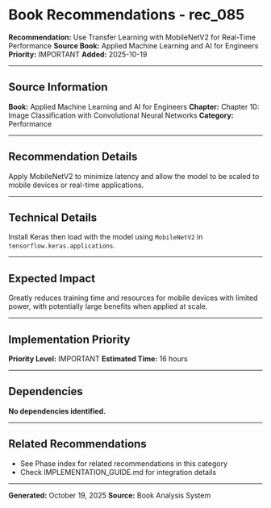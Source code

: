 # Book Recommendations - rec_085

**Recommendation:** Use Transfer Learning with MobileNetV2 for Real-Time Performance
**Source Book:** Applied Machine Learning and AI for Engineers
**Priority:** IMPORTANT
**Added:** 2025-10-19

---

## Source Information

**Book:** Applied Machine Learning and AI for Engineers
**Chapter:** Chapter 10: Image Classification with Convolutional Neural Networks
**Category:** Performance

---

## Recommendation Details

Apply MobileNetV2 to minimize latency and allow the model to be scaled to mobile devices or real-time applications.

---

## Technical Details

Install Keras then load with the model using `MobileNetV2` in `tensorflow.keras.applications`.

---

## Expected Impact

Greatly reduces training time and resources for mobile devices with limited power, with potentially large benefits when applied at scale.

---

## Implementation Priority

**Priority Level:** IMPORTANT
**Estimated Time:** 16 hours

---

## Dependencies

**No dependencies identified.**

---

## Related Recommendations

- See Phase index for related recommendations in this category
- Check IMPLEMENTATION_GUIDE.md for integration details

---

**Generated:** October 19, 2025
**Source:** Book Analysis System
